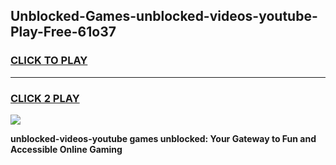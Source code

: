 
## Unblocked-Games-unblocked-videos-youtube-Play-Free-61o37
<h3>
<a href="https://premium76.site?title=unblocked-videos-youtube&ref=23A">CLICK TO PLAY</a></h3>
<hr>

<h3>
<a href="https://premium76.site?title=unblocked-videos-youtube&ref=23A">CLICK 2 PLAY</a>
  
</h3>

<a href="https://premium76.site?title=unblocked-videos-youtube&ref=23A"><img src="https://clearcache.store/games.png"></a>


**unblocked-videos-youtube games unblocked: Your Gateway to Fun and Accessible Online Gaming**
